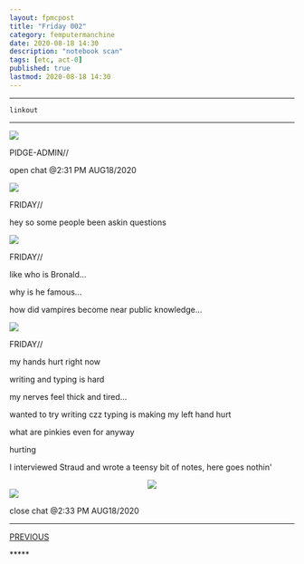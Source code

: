 ```yaml
---
layout: fpmcpost
title: "Friday 002"
category: femputermanchine
date: 2020-08-18 14:30
description: "notebook scan"
tags: [etc, act-0]
published: true
lastmod: 2020-08-18 14:30
---
```


*****

`linkout`

*****

<div class="chat-box">
<img src="{{ site.url }}/assets/tb/pidge.jpg" class="chat-portrait" />
<p class="ppl-sez">PIDGE-ADMIN//</p>
<p class="ppl-sez">open chat @2:31 PM AUG18/2020</p>
</div>

<div class="chat-box">
<img src="{{ site.url }}/assets/tb/friday.jpg" class="chat-portrait" />
<p class="ppl-sez">FRIDAY//</p>
<p class="ppl-sez">hey so some people been askin questions</p>
</div>

<div class="chat-box">
<img src="{{ site.url }}/assets/tb/friday.jpg" class="chat-portrait" />
<p class="ppl-sez">FRIDAY//</p>
<p class="ppl-sez">like who is Bronald...</p>
<p class="ppl-sez">why is he famous...</p>
<p class="ppl-sez">how did vampires become near public knowledge...</p>
</div>

<div class="chat-box">
<img src="{{ site.url }}/assets/tb/friday.jpg" class="chat-portrait" />
<p class="ppl-sez">FRIDAY//</p>
<p class="ppl-sez">my hands hurt right now</p>
<p class="ppl-sez">writing and typing is hard</p>
<p class="ppl-sez">my nerves feel thick and tired...</p>
<p class="ppl-sez">wanted to try writing czz typing is making my left hand hurt</p>
<p class="ppl-sez">what are pinkies even for anyway</p>
<p class="ppl-sez">hurting</p>
<p class="ppl-sez">I interviewed Straud and wrote a teensy bit of notes, here goes nothin'</p>
</div>



<center><img src="{{ site.url }}/assets/img/20200818_141839.jpg"  /></center>





<div class="chat-box">
<img src="{{ site.url }}/assets/tb/foufle.jpg" class="chat-portrait" />
<p class="ppl-sez">close chat @2:33 PM AUG18/2020</p>
</div>


*****
<div class="fpmc-nav">

<span class="fpmc-nav-prev"><a href="{{ 'friday-i' | prepend: site.baseurl }}">PREVIOUS</a></span>

<!--<span class="fpmc-nav-next"><a href="{{ 'mandarc-v' | prepend: site.baseurl }}">NEXT</a></span> -->

</div>
*****
